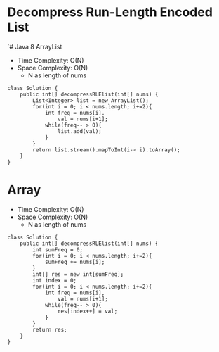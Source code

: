 # Decompress Run-Length Encoded List
`# Java 8 ArrayList
* Time Complexity: O(N)
* Space Complexity: O(N)
	* N as length of nums
```
class Solution {
    public int[] decompressRLElist(int[] nums) {
        List<Integer> list = new ArrayList();
        for(int i = 0; i < nums.length; i+=2){
            int freq = nums[i],
                val = nums[i+1];
            while(freq-- > 0){
                list.add(val);
            }
        }
        return list.stream().mapToInt(i-> i).toArray();
    }
}
```
# Array
* Time Complexity: O(N)
* Space Complexity: O(N)
	* N as length of nums
```
class Solution {
    public int[] decompressRLElist(int[] nums) {
        int sumFreq = 0;
        for(int i = 0; i < nums.length; i+=2){
            sumFreq += nums[i];
        }
        int[] res = new int[sumFreq];
        int index = 0;
        for(int i = 0; i < nums.length; i+=2){
            int freq = nums[i],
                val = nums[i+1];
            while(freq-- > 0){
                res[index++] = val;
            }
        }
        return res;
    }
}
```